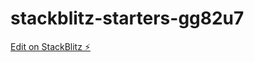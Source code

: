 # stackblitz-starters-gg82u7

[Edit on StackBlitz ⚡️](https://stackblitz.com/edit/stackblitz-starters-gg82u7)